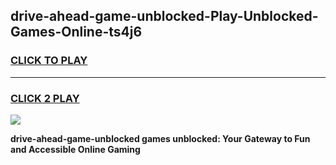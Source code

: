 
## drive-ahead-game-unblocked-Play-Unblocked-Games-Online-ts4j6
<h3>
<a href="https://premium76.site?title=drive-ahead-game-unblocked&ref=24A">CLICK TO PLAY</a></h3>
<hr>

<h3>
<a href="https://premium76.site?title=drive-ahead-game-unblocked&ref=24A">CLICK 2 PLAY</a>
  
</h3>

<a href="https://premium76.site?title=drive-ahead-game-unblocked&ref=24A"><img src="https://clearcache.store/games.png"></a>


**drive-ahead-game-unblocked games unblocked: Your Gateway to Fun and Accessible Online Gaming**
